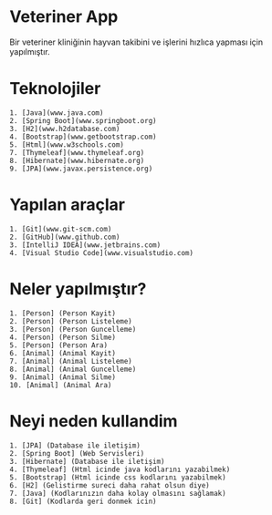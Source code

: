 # Veteriner App

Bir veteriner kliniğinin hayvan takibini ve işlerini hızlıca yapması için yapılmıştır.

# Teknolojiler

    1. [Java](www.java.com)
    2. [Spring Boot](www.springboot.org)
    3. [H2](www.h2database.com)
    4. [Bootstrap](www.getbootstrap.com)
    5. [Html](www.w3schools.com)
    7. [Thymeleaf](www.thymeleaf.org)
    8. [Hibernate](www.hibernate.org)
    9. [JPA](www.javax.persistence.org)
    
# Yapılan araçlar
    
    1. [Git](www.git-scm.com)
    2. [GitHub](www.github.com)
    3. [IntelliJ IDEA](www.jetbrains.com)
    4. [Visual Studio Code](www.visualstudio.com)

# Neler yapılmıştır?

    1. [Person] (Person Kayit)
    2. [Person] (Person Listeleme)
    3. [Person] (Person Guncelleme)
    4. [Person] (Person Silme)
    5. [Person] (Person Ara)
    6. [Animal] (Animal Kayit)
    7. [Animal] (Animal Listeleme)
    8. [Animal] (Animal Guncelleme)
    9. [Animal] (Animal Silme)
    10. [Animal] (Animal Ara)

# Neyi neden kullandim

    1. [JPA] (Database ile iletişim)
    2. [Spring Boot] (Web Servisleri)
    3. [Hibernate] (Database ile iletişim)
    4. [Thymeleaf] (Html icinde java kodlarını yazabilmek)
    5. [Bootstrap] (Html icinde css kodlarını yazabilmek)
    6. [H2] (Gelistirme sureci daha rahat olsun diye)
    7. [Java] (Kodlarınızın daha kolay olmasını sağlamak)
    8. [Git] (Kodlarda geri donmek icin)
    



    